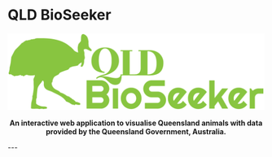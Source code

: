 # QLD BioSeeker
<div align="center">
  <img src='https://github.com/khaitran22/QLD-BioSeeker/blob/main/images/BioSeek_logo_horizontal.png'>
    
  **An interactive web application to visualise Queensland animals with data provided by the Queensland Government, Australia.**
</div>
---

